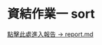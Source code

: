 # 資結作業一  sort
<a href="https://github.com/Ankerrrr/SortPjoject-tp/blob/main/homework-template/report.md">點擊此處進入報告 -> report.md </a>
